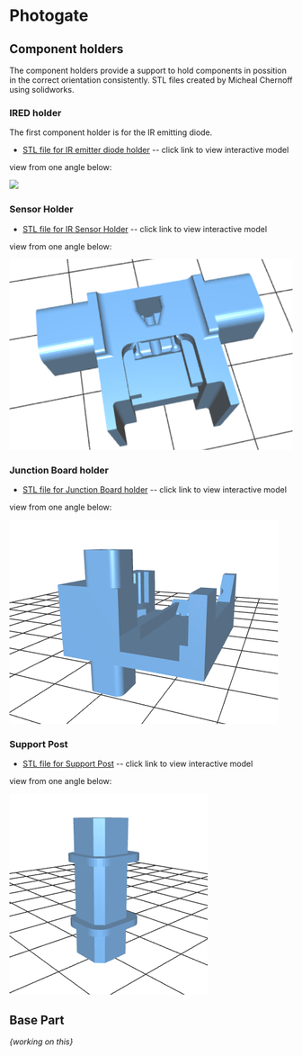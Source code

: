 # Photogate

## Component holders

The component holders provide a support to hold components in possition in the correct orientation consistently.
STL files created by Micheal Chernoff using solidworks.

### IRED holder

The first component holder is for the IR emitting diode.

* [STL file for IR emitter diode holder](IRED_holder.STL) -- click link to view interactive model

view from one angle below:

![](inages/ired-holder.png)

### Sensor Holder

* [STL file for IR Sensor Holder](IR_sensor_mount.STL) -- click link to view interactive model

view from one angle below:

![](images/ir-sensor-holder.png)

### Junction Board holder

* [STL file for Junction Board holder](junction_board_mount_mount.STL) -- click link to view interactive model

view from one angle below:

![](images/junction-board-holder.png)

### Support Post

* [STL file for Support Post](wire_support_pin.STL) -- click link to view interactive model

view from one angle below:

![](images/support-post.png)

## Base Part

*{working on this}*
